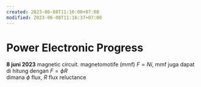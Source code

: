 ```yaml
---
created: 2023-06-08T11:16:00+07:00
modified: 2023-06-08T11:16:37+07:00
---
```


# Power Electronic Progress

**8 juni 2023**
magnetic circuit. 
magnetomotife (mmf) $F=Ni$, mmf juga dapat di hitung dengan $F=\phi R$ <br>
dimana $\phi$ flux, $R$ flux
reluctance 
